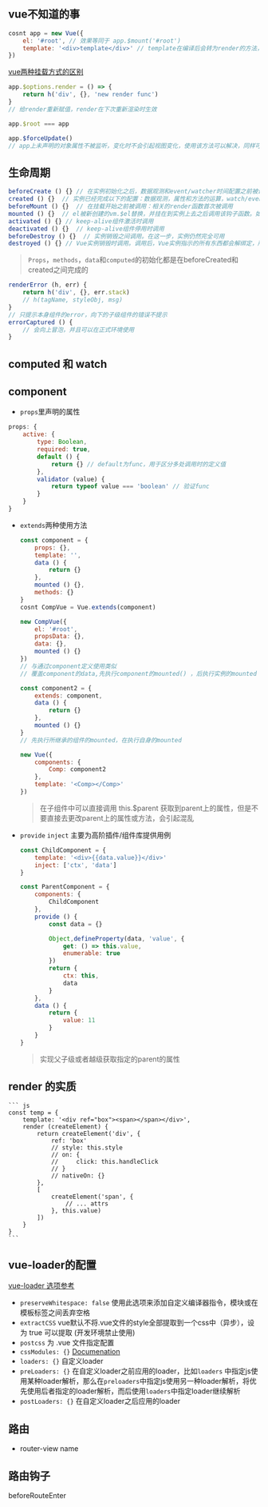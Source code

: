 ## vue不知道的事 
```  js
cosnt app = new Vue({
    el: '#root', // 效果等同于 app.$mount('#root')
    template: '<div>template</div>' // template在编译后会转为render的方法，最终返回要渲染的内容，该编译比较耗时。所以一般开发使用vue-loader直接编译template，使得vue生命周期中不去做template => render 的转换
})
```
 [vue两种挂载方式的区别]()

``` js
app.$options.render = () => {
    return h('div', {}, 'new render func')
}
// 给render重新赋值，render在下次重新渲染时生效
```
``` js
app.$root === app
```
``` js
app.$forceUpdate()
// app上未声明的对象属性不被监听，变化时不会引起视图变化，使用该方法可以解决，同样可以达到效果的有app.$set(obj, obj.key, val)
```
## 生命周期

``` js
beforeCreate () {} // 在实例初始化之后，数据观测和event/watcher时间配置之前被调用
created () {}  // 实例已经完成以下的配置：数据观测，属性和方法的运算，watch/event事件回调。然而，挂载阶段还没开始，$el属性目前不可见
beforeMount () {}  // 在挂载开始之前被调用：相关的render函数首次被调用
mounted () {}  // el被新创建的vm.$el替换，并挂在到实例上去之后调用该钩子函数。如果root实例挂载了一个文档内元素，当mounted被调用时vm.$el也在文档内
activated () {} // keep-alive组件激活时调用
deactivated () {}  // keep-alive组件停用时调用
beforeDestroy () {}  // 实例销毁之间调用。在这一步，实例仍然完全可用
destroyed () {} // Vue实例销毁时调用。调用后，Vue实例指示的所有东西都会解绑定，所有的事件监听器会被移除，所有的子实例也会被销毁
```
> `Props`，`methods`，`data`和`computed`的初始化都是在beforeCreated和created之间完成的
``` js
renderError (h, err) {
    return h('div', {}, err.stack)
    // h(tagName, styleObj, msg)
}
// 只提示本身组件的error，向下的子级组件的错误不提示
errorCaptured () {
    // 会向上冒泡，并且可以在正式环境使用
}
```
## computed 和 watch

## component
- `props`里声明的属性
``` js
props: {
    active: {
        type: Boolean,
        required: true,
        default () {
            return {} // default为func，用于区分多处调用时的定义值
        },
        validator (value) {
            return typeof value === 'boolean' // 验证func
        }
    }
}
```
- `extends`两种使用方法
    ``` js
    const component = {
        props: {},
        template: '',
        data () {
            return {}
        },
        mounted () {},
        methods: {}
    }
    cosnt CompVue = Vue.extends(component)

    new CompVue({
        el: '#root',
        propsData: {},
        data: {},
        mounted () {}
    })
    // 与通过component定义使用类似
    // 覆盖component的data,先执行component的mounted() ，后执行实例的mounted
    ```
    ``` js
    const component2 = {
        extends: component,
        data () {
            return {}
        },
        mounted () {}
    }
    // 先执行所继承的组件的mounted，在执行自身的mounted

    new Vue({
        components: {
            Comp: component2
        },
        template: '<Comp></Comp>'
    })
    ```
    > 在子组件中可以直接调用 this.$parent 获取到parent上的属性，但是不要直接去更改parent上的属性或方法，会引起混乱
- `provide` `inject` 主要为高阶插件/组件库提供用例
    ``` js
    const ChildComponent = {
        template: '<div>{{data.value}}</div>'
        inject: ['ctx', 'data']
    }

    const ParentComponent = {
        components: {
            ChildComponent
        },
        provide () {
            const data = {}

            Object,defineProperty(data, 'value', {
                get: () => this.value,
                enumerable: true
            })
            return {
                ctx: this,
                data
            }
        },
        data () {
            return {
                value: 11
            }
        }
    }
    ```
    > 实现父子级或者越级获取指定的parent的属性

## render 的实质
    ``` js
    const temp = {
        template: '<div ref="box"><span></span></div>',
        render (createElement) {
            return createElement('div', {
                ref: 'box'
                // style: this.style
                // on: {
                //     click: this.handleClick
                // }
                // nativeOn: {}
            },
            [
                createElement('span', {
                    // ... attrs
                }, this.value)
            ])
        }
    }
    ```
## vue-loader的配置 
 [vue-loader 选项参考](https://vue-loader-v14.vuejs.org/zh-cn/options.html)

 - `preserveWhitespace: false`  使用此选项来添加自定义编译器指令，模块或在模板标签之间丢弃空格
 - `extractCSS` vue默认不将.vue文件的style全部提取到一个css中（异步），设为 true 可以提取 (开发环境禁止使用)
 - `postcss` 为 .vue 文件指定配置
 - `cssModules: {}` [Documenation](https://vue-loader-v14.vuejs.org/zh-cn/features/css-modules.html)
 - `loaders: {}` 自定义loader
 - `preLoaders: {}` 在自定义loader之前应用的loader，比如`loaders` 中指定js使用某种loader解析，那么在`preloaders`中指定js使用另一种loader解析，将优先使用后者指定的loader解析，而后使用`loaders`中指定loader继续解析
 - `postLoaders: {}` 在自定义loader之后应用的loader  

## 路由
- router-view name

## 路由钩子
beforeRouteEnter